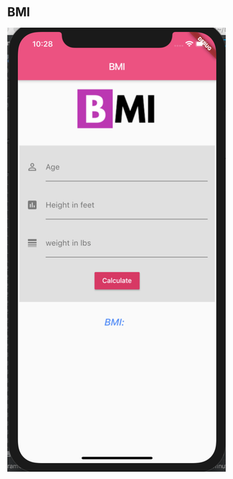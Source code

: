 # BMI

![alt tag](https://github.com/ajay1706/BMI/blob/master/Screenshot%202019-07-12%20at%2010.28.00%20PM.png)
